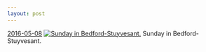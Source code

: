 ```yaml
---
layout: post
---
```


<p>
  <time><a href="/488">2016-05-08</a></time>
  <a href="/488"><img src="{{ site.assets_url }}/488-640.jpg" srcset="{{ site.assets_url }}/488-1280.jpg 1280w, {{ site.assets_url }}/488-960.jpg 960w, {{ site.assets_url }}/488-640.jpg 640w, {{ site.assets_url }}/488-320.jpg 320w" sizes="(min-width: 700px) 50vw, calc(100vw - 2rem)" alt="Sunday in Bedford-Stuyvesant." /></a>
  <span>Sunday in Bedford-Stuyvesant.</span>
</p>
